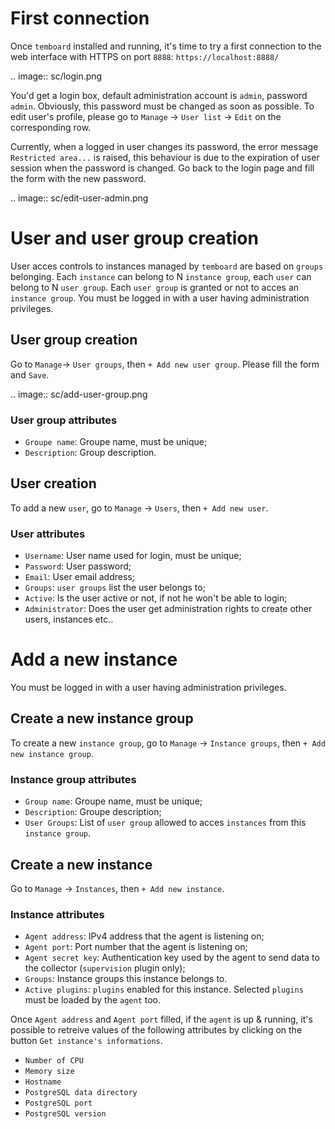 # First connection

Once `temboard` installed and running, it's time to try a first connection to the web interface with HTTPS on port `8888`: `https://localhost:8888/`

.. image:: sc/login.png

You'd get a login box, default administration account is `admin`, password `admin`. Obviously, this password must be changed as soon as possible. To edit user's profile, please go to `Manage` -> `User list` -> `Edit` on the corresponding row.

Currently, when a logged in user changes its password, the error message `Restricted area...` is raised, this behaviour is due to the expiration of user session when the password is changed. Go back to the login page and fill the form with the new password.

.. image:: sc/edit-user-admin.png

# User and user group creation

User acces controls to instances managed by `temboard` are based on `groups` belonging. Each `instance` can belong to N `instance group`, each `user` can belong to N `user group`. Each `user group` is granted or not to acces an `instance group`.
You must be logged in with a user having administration privileges.

## User group creation

Go to `Manage`-> `User groups`, then `+ Add new user group`. Please fill the form and `Save`.

.. image:: sc/add-user-group.png

### User group attributes

  * `Groupe name`: Groupe name, must be unique;
  * `Description`: Group description.

## User creation

To add a new `user`, go to `Manage` -> `Users`, then `+ Add new user`.

### User attributes

  * `Username`: User name used for login, must be unique;
  * `Password`: User password;
  * `Email`: User email address;
  * `Groups`: `user groups` list the user belongs to;
  * `Active`: Is the user active or not, if not he won't be able to login;
  * `Administrator`: Does the user get administration rights to create other users, instances etc..

# Add a new instance

You must be logged in with a user having administration privileges.

## Create a new instance group

To create a new `instance group`, go to `Manage` -> `Instance groups`, then `+ Add new instance group`.

### Instance group attributes

  * `Group name`: Groupe name, must be unique;
  * `Description`: Groupe description;
  * `User Groups`: List of `user group` allowed to acces `instances` from this `instance group`.

## Create a new instance

Go to `Manage` -> `Instances`, then `+ Add new instance`.

### Instance attributes

  * `Agent address`: IPv4 address that the agent is listening on; 
  * `Agent port`: Port number that the agent is listening on;
  * `Agent secret key`: Authentication key used by the agent to send data to the collector (`supervision` plugin only);
  * `Groups`: Instance groups this instance belongs to.
  * `Active plugins`: `plugins` enabled for this instance. Selected `plugins` must be loaded by the `agent` too.

Once `Agent address` and `Agent port` filled, if the `agent` is up & running, it's possible to retreive values of the following attributes by clicking on the button `Get instance's informations`.

  * `Number of CPU`
  * `Memory size`
  * `Hostname`
  * `PostgreSQL data directory`
  * `PostgreSQL port`
  * `PostgreSQL version`
